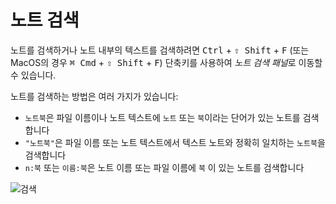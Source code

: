 # 노트 검색

노트를 검색하거나 노트 내부의 텍스트를 검색하려면 <kbd>Ctrl</kbd> + <kbd>⇧ Shift</kbd> + <kbd>F</kbd> (또는 MacOS의 경우 <kbd>⌘ Cmd</kbd> + <kbd>⇧ Shift</kbd> + <kbd>F</kbd>) 단축키를 사용하여 *노트 검색 패널*로 이동할 수 있습니다.

노트를 검색하는 방법은 여러 가지가 있습니다:

- `노트북`은 파일 이름이나 노트 텍스트에 `노트` 또는 `북`이라는 단어가 있는 노트를 검색합니다
- `"노트북"`은 파일 이름 또는 노트 텍스트에서 텍스트 노트와 정확히 일치하는 `노트북`을 검색합니다
- `n:북` 또는 `이름:북`은 노트 이름 또는 파일 이름에 `북` 이 있는 노트를 검색합니다

![검색](/img/searching.png)

